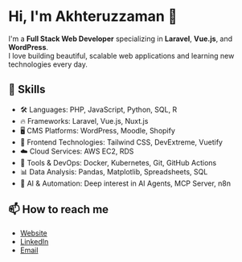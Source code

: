 # Hi, I'm Akhteruzzaman 👋

I'm a **Full Stack Web Developer** specializing in **Laravel**, **Vue.js**, and **WordPress**.  
I love building beautiful, scalable web applications and learning new technologies every day.

## 🚀 Skills
- 🛠️ Languages: PHP, JavaScript, Python, SQL, R
- 🔥 Frameworks: Laravel, Vue.js, Nuxt.js
- 🖥️ CMS Platforms: WordPress, Moodle, Shopify
- 🎨 Frontend Technologies: Tailwind CSS, DevExtreme, Vuetify
- ☁️ Cloud Services: AWS EC2, RDS
- 🐳 Tools & DevOps: Docker, Kubernetes, Git, GitHub Actions
- 📊 Data Analysis: Pandas, Matplotlib, Spreadsheets, SQL
- 🤖 AI & Automation: Deep interest in AI Agents, MCP Server, n8n


## 📫 How to reach me
- [Website](https://akhteruzzaman.com/)
- [LinkedIn](https://www.linkedin.com/in/akhteruzzaman/)
- [Email](mailto:contact.akhteruzzaman@gmail.com)

